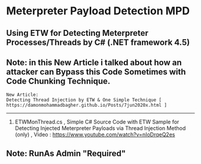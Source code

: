 # Meterpreter Payload Detection MPD

Using ETW for Detecting Meterpreter Processes/Threads by C# (.NET framework 4.5) 
----------------------
Note: in this New Article i talked about how an attacker can Bypass this Code Sometimes with Code Chunking Technique.
----------------------
    New Article: 
    Detecting Thread Injection by ETW & One Simple Technique [ https://damonmohammadbagher.github.io/Posts/7jun2020x.html ]
    

-------------------------
1. ETWMonThread.cs , Simple C# Source Code with ETW Sample for Detecting Injected Meterpreter Payloads via Thread Injection Method (only) , Video : https://www.youtube.com/watch?v=nIoDrqeQ2es

Note: RunAs Admin "Required"
-------------------------
